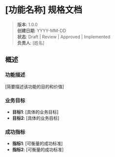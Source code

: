 ﻿# [功能名称] 规格文档

> **版本**: 1.0.0  
> **创建日期**: YYYY-MM-DD  
> **状态**: Draft | Review | Approved | Implemented  
> **负责人**: [姓名]

##  概述

### 功能描述
[简要描述该功能的目的和价值]

### 业务目标
- **目标1**: [具体的业务目标]
- **目标2**: [具体的业务目标]

### 成功指标
- **指标1**: [可衡量的成功标准]
- **指标2**: [可衡量的成功标准]
